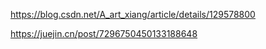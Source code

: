 https://blog.csdn.net/A_art_xiang/article/details/129578800


https://juejin.cn/post/7296750450133188648